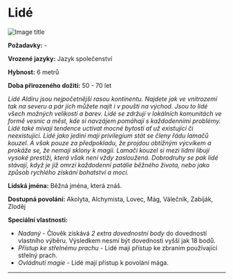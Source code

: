 # Lidé

![Image title](/assets/races/Human.jpeg)

**Požadavky:** -  

**Vrozené jazyky:** Jazyk společenství

**Hybnost:** 6 metrů 

**Doba přirozeného dožití:** 50 - 70 let

*Lidé Aldiru jsou nejpočetnější rasou kontinentu. Najdete jak ve vnitrozemí tak na severu a pár jich můžete najít i v poušti na východ. Jsou to lidé všech možných velikostí a barev. Lidé se zdržují v lokálních komunitách ve formě vesnic a měst, kde si navzájem pomáhají s každodenními problémy. Lidé také mívají tendence uctívat mocné bytosti ať už existující či neexistující. Lidé jako jediní mají privilegium stát se členy řádu lamačů kouzel. A však pouze za předpokladu, že projdou obtížným výcvikem a prokáže se, že nemají sklony k magii. Lamači kouzel si mezi lidmi libují vysoké prestiži, která však není vždy zasloužená. Dobrodruhy se pak lidé stávají, když je již omrzí každodenní patálie běžného života, nebo jako způsob rychlého získání bohatství a moci.*

**Lidská jména:** Běžná jména, která znáš.

**Dostupná povolání:** Akolyta, Alchymista, Lovec, Mág, Válečník, Zabiják, Zloděj

**Speciální vlastnosti:**

- *Nadaný* - Člověk získává *2 extra dovednostní body* do dovedností vlastního výběru. Výsledkem nesmí být dovednosti vyšší jak 18 bodů.
- *Přístup ke střelnému prachu* - Lidé mají přístup ke zbraním používající střelný prach.
- *Ovládnutí magie* - Lidé mají přístup k povolání mága.

---

